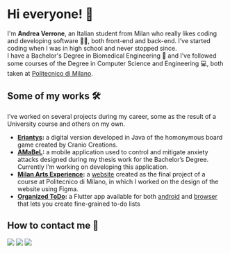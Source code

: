 # Hi everyone! 👋

I'm **Andrea Verrone**, an Italian student from Milan who really likes coding and developing software 👨‍💻, both front-end and back-end. 
I’ve started coding when I was in high school and never stopped since. </br>
I have a Bachelor's Degree in Biomedical Engineering 🦿 and I’ve followed some courses of the Degree in Computer Science and Engineering 💻, both taken at [Politecnico di Milano](https://www.polimi.it/).

## Some of my works 🛠

I’ve worked on several projects during my career, some as the result of a University course and others on my own.
- **[Eriantys](https://github.com/AndreaVerrone/ing-sw-2022-miani-porta-verrone):** a digital version developed in Java of the homonymous board game created by Cranio Creations. 
- **[AMaBeL](https://xd.adobe.com/view/05170fde-40d6-4397-405e-6a045c894ac3-7326/?fullscreen):** a mobile application used to control and mitigate anxiety attacks designed during my thesis work for the Bachelor’s Degree. Currently I’m working on developing this application. 
- **[Milan Arts Experience](https://github.com/francescoaristei/summer-festival):** a [website](https://summer-festival.herokuapp.com/) created as the final project of a course at Politecnico di Milano, in which I worked on the design of the website using Figma.
- **[Organized ToDo](https://play.google.com/store/apps/details?id=com.anverapps.organized_todo):** a Flutter app available for both [android](https://play.google.com/store/apps/details?id=com.anverapps.organized_todo) and [browser](https://organized-todo.web.app/) that lets you create fine-grained to-do lists

## How to contact me 📣

<a href="mailto:andrea.verrone@mail.polimi.it"><img src="https://img.shields.io/badge/e‑mail-D14836.svg?style=for-the-badge&logo=GMail&logoColor=white"/></a>
<a href="https://www.instagram.com/andrea_9812/"><img src="https://img.shields.io/badge/instagram-E4405F.svg?style=for-the-badge&logo=instagram&logoColor=white"/></a>
<a href="https://www.linkedin.com/in/andrea-verrone-34b59a26a"><img src="https://img.shields.io/badge/linkedin-0077B5.svg?style=for-the-badge&logo=linkedin&logoColor=white"/></a>
